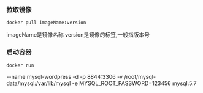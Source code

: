 ### 拉取镜像
```shell
docker pull imageName:version
```
imageName是镜像名称
version是镜像的标签,一般指版本号


### 启动容器
```shell
docker run 

```
--name mysql-wordpress -d -p 8844:3306 -v /root/mysql-data/mysql:/var/lib/mysql -e MYSQL_ROOT_PASSWORD=123456 mysql:5.7